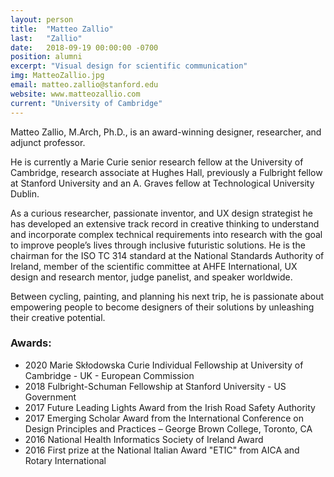 ```yaml
---
layout: person
title:  "Matteo Zallio"
last:   "Zallio"
date:   2018-09-19 00:00:00 -0700
position: alumni
excerpt: "Visual design for scientific communication"
img: MatteoZallio.jpg
email: matteo.zallio@stanford.edu
website: www.matteozallio.com
current: "University of Cambridge"
---
```


Matteo Zallio, M.Arch, Ph.D., is an award-winning designer, researcher, and adjunct professor. 

He is currently a Marie Curie senior research fellow at the University of Cambridge, research associate at Hughes Hall, previously a Fulbright fellow at Stanford University and an A. Graves fellow at Technological University Dublin. 

As a curious researcher, passionate inventor, and UX design strategist he has developed an extensive track record in creative thinking to understand and incorporate complex technical requirements into research with the goal to improve people’s lives through inclusive futuristic solutions. He is the chairman for the ISO TC 314 standard at the National Standards Authority of Ireland, member of the scientific committee at AHFE International, UX design and research mentor, judge panelist, and speaker worldwide. 

Between cycling, painting, and planning his next trip, he is passionate about empowering people to become designers of their solutions by unleashing their creative potential.

### Awards:
- 2020 Marie Skłodowska Curie Individual Fellowship at University of Cambridge - UK - European Commission
- 2018 Fulbright-Schuman Fellowship at Stanford University - US Government
- 2017 Future Leading Lights Award from the Irish Road Safety Authority
- 2017 Emerging Scholar Award from the International Conference on Design Principles and Practices – George Brown College, Toronto, CA
- 2016 National Health Informatics Society of Ireland Award
- 2016 First prize at the National Italian Award "ETIC" from AICA and Rotary International
